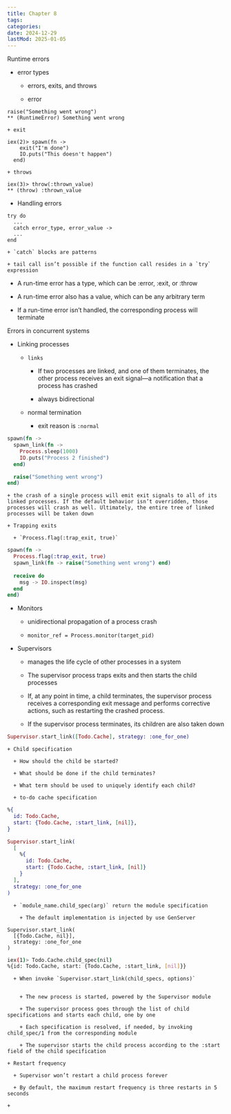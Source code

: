 ```yaml
---
title: Chapter 8
tags:
categories:
date: 2024-12-29
lastMod: 2025-01-05
---
```

Runtime errors

  + error types


    + errors, exits, and throws

    + error

```
raise("Something went wrong")
** (RuntimeError) Something went wrong
```

    + exit

```
iex(2)> spawn(fn ->
    exit("I'm done")
    IO.puts("This doesn't happen")
  end)
```

    + throws

```
iex(3)> throw(:thrown_value)
** (throw) :thrown_value
```

  + Handling errors

```
try do
  ...
  catch error_type, error_value ->
  ...
end
```

    + `catch` blocks are patterns

    + tail call isn’t possible if the function call resides in a `try` expression

  + A run-time error has a type, which can be :error, :exit, or :throw

  + A run-time error also has a value, which can be any arbitrary term

  + If a run-time error isn’t handled, the corresponding process will terminate

Errors in concurrent systems

  + Linking processes

    + `links`

      + If two processes are linked, and one of them terminates, the other process receives an exit signal—a notification that a process has crashed

      + always bidirectional

    + normal termination

      + exit reason is `:normal`

```elixir
spawn(fn ->
  spawn_link(fn ->
    Process.sleep(1000)
    IO.puts("Process 2 finished")
  end)

  raise("Something went wrong")
end)
```

    + the crash of a single process will emit exit signals to all of its linked processes. If the default behavior isn’t overridden, those processes will crash as well. Ultimately, the entire tree of linked processes will be taken down

    + Trapping exits

      + `Process.flag(:trap_exit, true)`

```elixir
spawn(fn ->
  Process.flag(:trap_exit, true)
  spawn_link(fn -> raise("Something went wrong") end)
  
  receive do
  	msg -> IO.inspect(msg)
  end
end)
```

  + Monitors

    + unidirectional propagation of a process crash

    + `monitor_ref = Process.monitor(target_pid)`

  + Supervisors

    + manages the life cycle of other processes in a system

    + The supervisor process traps exits and then starts the child processes

    + If, at any point in time, a child terminates, the supervisor process receives a corresponding exit message and performs corrective actions, such as restarting the crashed process.
    + If the supervisor process terminates, its children are also taken down

```elixir
Supervisor.start_link([Todo.Cache], strategy: :one_for_one)
```

    + Child specification

      + How should the child be started?

      + What should be done if the child terminates?

      + What term should be used to uniquely identify each child?

      + to-do cache specification

```elixir
%{
  id: Todo.Cache,
  start: {Todo.Cache, :start_link, [nil]},
}
```

```elixir
Supervisor.start_link(
  [
    %{
      id: Todo.Cache,
      start: {Todo.Cache, :start_link, [nil]}
    }
  ],
  strategy: :one_for_one
)
```

      + `module_name.child_spec(arg)` return the module specification

        + The default implementation is injected by use GenServer

```
Supervisor.start_link(
  [{Todo.Cache, nil}],
  strategy: :one_for_one
)
```

```bash
iex(1)> Todo.Cache.child_spec(nil)
%{id: Todo.Cache, start: {Todo.Cache, :start_link, [nil]}}
```

      + When invoke `Supervisor.start_link(child_specs, options)`


        + The new process is started, powered by the Supervisor module

        + The supervisor process goes through the list of child specifications and starts each child, one by one

        + Each specification is resolved, if needed, by invoking child_spec/1 from the corresponding module

        + The supervisor starts the child process according to the :start field of the child specification

    + Restart frequency

      + Supervisor won’t restart a child process forever

      + By default, the maximum restart frequency is three restarts in 5 seconds

    + 
